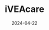 ---  
layout: startup_page  
title: "iVEAcare"  
id: "iveacare.com"  
permalink: "/iveacareiveacare.com04222024/"  
website: "https://iveacare.com/"  
funding_round: "Series A"  
funding_amount: "$27.5M"  
investors: "Vensana Capital, Treo Ventures, Hatteras Venture Partners, an undisclosed strategic partner"  
about: "iVEAcare is a medical device company developing neuromodulation therapy. It is a spin-off from NuXcel, a medical device accelerator. The company aims to deliver innovative neuromodulation therapy to patients and clinicians."  
markets: "Medical Device, Neuromodulation"  
hq: "Roseville, Minnesota, United States"  
founded_year: "2023"  
linkedin: "https://www.linkedin.com/company/iveacare"  
twitter: ""  
instagram: ""  
facebook: ""  
crunchbase: "https://www.crunchbase.com/organization/iveacare?utm_source=linkedin&utm_medium=referral&utm_campaign=linkedin_companies&utm_content=profile_cta_anon&trk=funding_crunchbase"  
pitchbook: "https://pitchbook.com/profiles/company/532656-19"  

date_display: "22-Apr-2024"  
date: "2024-04-22"

# SEO Optimization  
meta_title: "iVEAcare - Series A Funding ($27.5M)"  
meta_description: "iVEAcare, iVEAcare is a medical device company developing neuromodulation therapy. It is a spin-off from NuXcel, a medical device accelerator. The company aims ..."  
meta_keywords: "iVEAcare, Medical Device, Neuromodulation, Series A funding"  
canonical_url: "https://startup.projectstartups.com/iveacareiveacare.com04222024/"  
---